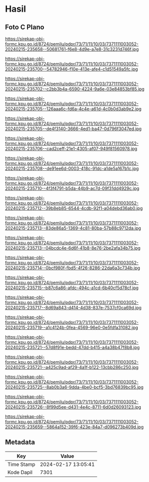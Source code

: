 # Hasil

## Foto C Plano

https://sirekap-obj-formc.kpu.go.id/8724/pemilu/pdpr/73/71/11/10/03/7371111003052-20240215-235658--50681761-f6e8-4d9e-a7e8-31c3231d746f.jpg

https://sirekap-obj-formc.kpu.go.id/8724/pemilu/pdpr/73/71/11/10/03/7371111003052-20240215-235700--54782946-f10e-413e-afe4-c1d51549a5fc.jpg

https://sirekap-obj-formc.kpu.go.id/8724/pemilu/pdpr/73/71/11/10/03/7371111003052-20240215-235702--c2bb3b4a-6590-4224-9a6e-03e84853bf85.jpg

https://sirekap-obj-formc.kpu.go.id/8724/pemilu/pdpr/73/71/11/10/03/7371111003052-20240215-235705--126aaa6c-fd6a-4c4e-a61d-4c0b0d3ab9e2.jpg

https://sirekap-obj-formc.kpu.go.id/8724/pemilu/pdpr/73/71/11/10/03/7371111003052-20240215-235705--de4f3140-3666-4ed1-ba47-0d796f3047ed.jpg

https://sirekap-obj-formc.kpu.go.id/8724/pemilu/pdpr/73/71/11/10/03/7371111003052-20240215-235706--cad2ceff-21e1-4305-af07-949f81560978.jpg

https://sirekap-obj-formc.kpu.go.id/8724/pemilu/pdpr/73/71/11/10/03/7371111003052-20240215-235708--de91ee6d-0003-418c-91dc-a1de5a167b1c.jpg

https://sirekap-obj-formc.kpu.go.id/8724/pemilu/pdpr/73/71/11/10/03/7371111003052-20240215-235710--4f3f4791-b5da-44b9-ac7d-09f31dd4929c.jpg

https://sirekap-obj-formc.kpu.go.id/8724/pemilu/pdpr/73/71/11/10/03/7371111003052-20240215-235712--39b8eb85-6544-4cdb-92f1-a04debd36ab0.jpg

https://sirekap-obj-formc.kpu.go.id/8724/pemilu/pdpr/73/71/11/10/03/7371111003052-20240215-235713--83de86a5-1369-4c81-80ba-57b88c9712da.jpg

https://sirekap-obj-formc.kpu.go.id/8724/pemilu/pdpr/73/71/11/10/03/7371111003052-20240215-235713--04bcdc4e-6d6f-41b8-8e76-2be2afa34b75.jpg

https://sirekap-obj-formc.kpu.go.id/8724/pemilu/pdpr/73/71/11/10/03/7371111003052-20240215-235714--0bcf980f-fbd5-4f26-8286-22da6a3c734b.jpg

https://sirekap-obj-formc.kpu.go.id/8724/pemilu/pdpr/73/71/11/10/03/7371111003052-20240215-235715--b87c6a86-afdc-494c-a1cd-6b40cf5d78cf.jpg

https://sirekap-obj-formc.kpu.go.id/8724/pemilu/pdpr/73/71/11/10/03/7371111003052-20240215-235717--8d69a843-d414-4d38-837e-7537cf0ca69d.jpg

https://sirekap-obj-formc.kpu.go.id/8724/pemilu/pdpr/73/71/11/10/03/7371111003052-20240215-235719--a1c4124b-0fea-4569-96e0-0e5fdfa31082.jpg

https://sirekap-obj-formc.kpu.go.id/8724/pemilu/pdpr/73/71/11/10/03/7371111003052-20240215-235721--57d8f91e-bedd-47dd-b415-a4a38b47f8b8.jpg

https://sirekap-obj-formc.kpu.go.id/8724/pemilu/pdpr/73/71/11/10/03/7371111003052-20240215-235721--a425c9ad-af29-4a1f-b122-13cbb286c250.jpg

https://sirekap-obj-formc.kpu.go.id/8724/pemilu/pdpr/73/71/11/10/03/7371111003052-20240215-235725--8ab0b3a6-9dda-4be0-bcf5-3bd76839bc95.jpg

https://sirekap-obj-formc.kpu.go.id/8724/pemilu/pdpr/73/71/11/10/03/7371111003052-20240215-235726--8f99d5ee-d431-4e4c-8711-6d0d26093123.jpg

https://sirekap-obj-formc.kpu.go.id/8724/pemilu/pdpr/73/71/11/10/03/7371111003052-20240215-235659--5864a152-39f6-423e-84a7-d096273b409d.jpg


## Metadata

| Key        | Value               |
| ---------- | ------------------- |
| Time Stamp | 2024-02-17 13:05:41 |
| Kode Dapil | 7301                |



